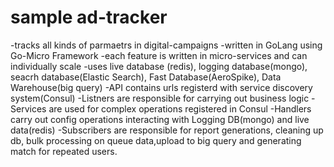 # sample ad-tracker 
-tracks all kinds of parmaetrs in digital-campaigns
-written in GoLang using Go-Micro Framework
-each feature is written in micro-services and can individually scale
-uses live database (redis), logging database(mongo), seacrh database(Elastic Search), Fast Database(AeroSpike), Data Warehouse(big query)
-API contains urls registerd with service discovery system(Consul)
-Listners are responsible for carrying out business logic 
-Services are used for complex operations registered in Consul
-Handlers carry out config operations interacting with Logging DB(mongo) and live data(redis)
-Subscribers are responsible for report generations, cleaning up db, bulk processing on queue data,upload to big query
and generating match for repeated users.


